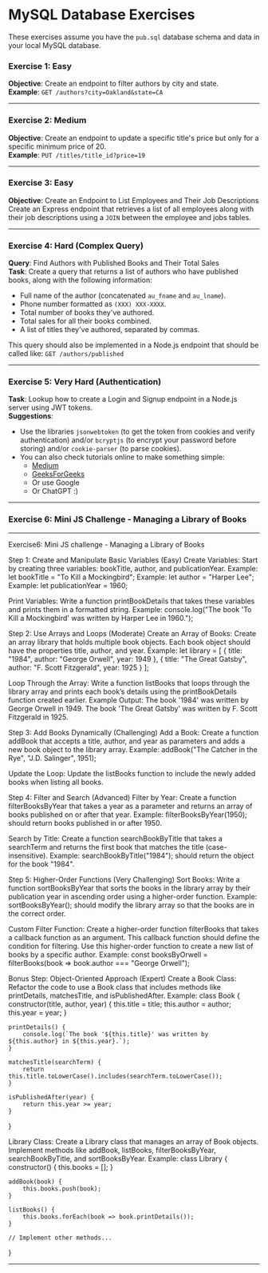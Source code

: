 # MySQL Database Exercises

These exercises assume you have the `pub.sql` database schema and data in your local MySQL database.

### Exercise 1: Easy

**Objective**: Create an endpoint to filter authors by city and state.  
**Example**: `GET /authors?city=Oakland&state=CA`

---

### Exercise 2: Medium

**Objective**: Create an endpoint to update a specific title's price but only for a specific minimum price of 20.  
**Example**: `PUT /titles/title_id?price=19`

---

### Exercise 3: Easy

**Objective**: Create an Endpoint to List Employees and Their Job Descriptions  
Create an Express endpoint that retrieves a list of all employees along with their job descriptions using a `JOIN` between the employee and jobs tables.

---

### Exercise 4: Hard (Complex Query)

**Query**: Find Authors with Published Books and Their Total Sales  
**Task**: Create a query that returns a list of authors who have published books, along with the following information:

-   Full name of the author (concatenated `au_fname` and `au_lname`).
-   Phone number formatted as `(XXX) XXX-XXXX`.
-   Total number of books they've authored.
-   Total sales for all their books combined.
-   A list of titles they've authored, separated by commas.

This query should also be implemented in a Node.js endpoint that should be called like: `GET /authors/published`

---

### Exercise 5: Very Hard (Authentication)

**Task**: Lookup how to create a Login and Signup endpoint in a Node.js server using JWT tokens.  
**Suggestions**:

-   Use the libraries `jsonwebtoken` (to get the token from cookies and verify authentication) and/or `bcryptjs` (to encrypt your password before storing) and/or `cookie-parser` (to parse cookies).
-   You can also check tutorials online to make something simple:
    -   [Medium](https://medium.com/@gb.usmanumar/how-to-create-and-implement-json-web-token-jwt-in-node-js-with-express-js-28b45848ee73)
    -   [GeeksForGeeks](https://www.geeksforgeeks.org/how-to-implement-jwt-authentication-in-express-js-app/)
    -   Or use Google
    -   Or ChatGPT :)

---

### Exercise 6: Mini JS Challenge - Managing a Library of Books

---

Exercise6: Mini JS challenge - Managing a Library of Books

Step 1: Create and Manipulate Basic Variables (Easy)
Create Variables: Start by creating three variables: bookTitle, author, and publicationYear.
Example: let bookTitle = "To Kill a Mockingbird";
Example: let author = "Harper Lee";
Example: let publicationYear = 1960;

Print Variables: Write a function printBookDetails that takes these variables and prints them in a formatted string.
Example: console.log("The book 'To Kill a Mockingbird' was written by Harper Lee in 1960.");

Step 2: Use Arrays and Loops (Moderate)
Create an Array of Books: Create an array library that holds multiple book objects. Each book object should have the properties title, author, and year.
Example:
let library = [
{ title: "1984", author: "George Orwell", year: 1949 },
{ title: "The Great Gatsby", author: "F. Scott Fitzgerald", year: 1925 }
];

Loop Through the Array: Write a function listBooks that loops through the library array and prints each book’s details using the printBookDetails function created earlier.
Example Output:
The book '1984' was written by George Orwell in 1949.
The book 'The Great Gatsby' was written by F. Scott Fitzgerald in 1925.

Step 3: Add Books Dynamically (Challenging)
Add a Book: Create a function addBook that accepts a title, author, and year as parameters and adds a new book object to the library array.
Example: addBook("The Catcher in the Rye", "J.D. Salinger", 1951);

Update the Loop: Update the listBooks function to include the newly added books when listing all books.

Step 4: Filter and Search (Advanced)
Filter by Year: Create a function filterBooksByYear that takes a year as a parameter and returns an array of books published on or after that year.
Example: filterBooksByYear(1950); should return books published in or after 1950.

Search by Title: Create a function searchBookByTitle that takes a searchTerm and returns the first book that matches the title (case-insensitive).
Example: searchBookByTitle("1984"); should return the object for the book "1984".

Step 5: Higher-Order Functions (Very Challenging)
Sort Books: Write a function sortBooksByYear that sorts the books in the library array by their publication year in ascending order using a higher-order function.
Example: sortBooksByYear(); should modify the library array so that the books are in the correct order.

Custom Filter Function: Create a higher-order function filterBooks that takes a callback function as an argument.
This callback function should define the condition for filtering. Use this higher-order function to create a new list of books by a specific author.
Example:
const booksByOrwell = filterBooks(book => book.author === "George Orwell");

Bonus Step: Object-Oriented Approach (Expert)
Create a Book Class: Refactor the code to use a Book class that includes methods like printDetails, matchesTitle, and isPublishedAfter.
Example:
class Book {
constructor(title, author, year) {
this.title = title;
this.author = author;
this.year = year;
}

    printDetails() {
        console.log(`The book '${this.title}' was written by ${this.author} in ${this.year}.`);
    }

    matchesTitle(searchTerm) {
        return this.title.toLowerCase().includes(searchTerm.toLowerCase());
    }

    isPublishedAfter(year) {
        return this.year >= year;
    }

}

Library Class: Create a Library class that manages an array of Book objects. Implement methods like addBook, listBooks, filterBooksByYear, searchBookByTitle, and sortBooksByYear.
Example:
class Library {
constructor() {
this.books = [];
}

    addBook(book) {
        this.books.push(book);
    }

    listBooks() {
        this.books.forEach(book => book.printDetails());
    }

    // Implement other methods...

}

---

```

```
